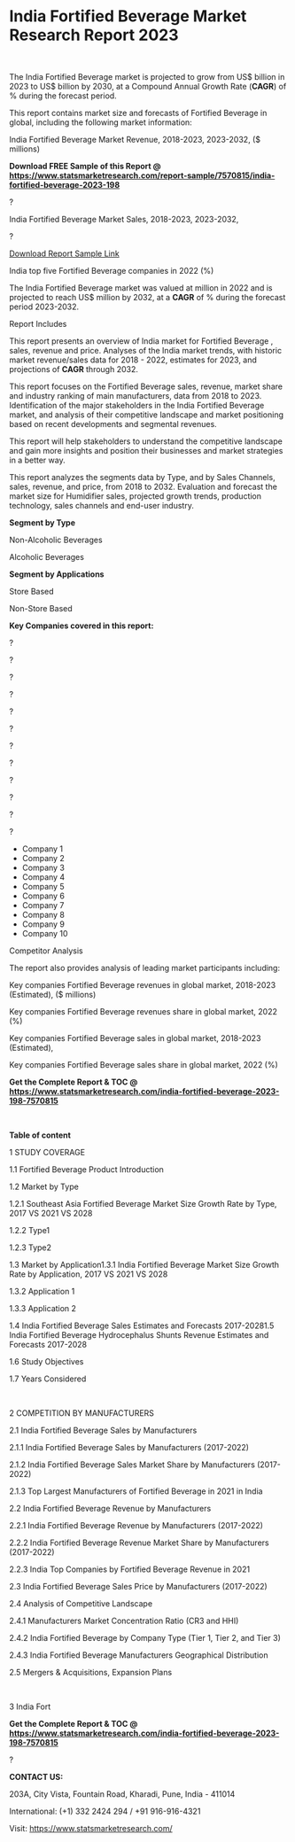 <h1>India Fortified Beverage Market Research Report 2023</h1><br/><p>The India Fortified Beverage market is projected to grow from US$ billion in 2023 to US$ billion by 2030, at a Compound Annual Growth Rate (<strong>CAGR</strong>) of % during the forecast period.</p>
 
 
 
 <p>This report contains market size and forecasts of Fortified Beverage in global, including the following market information:</p>
 
 
 
 <p>India Fortified Beverage Market Revenue, 2018-2023, 2023-2032, ($ millions)</p>
 
 
 
 <div><b>Download FREE Sample of this Report @ <a href="https://www.statsmarketresearch.com/download-free-sample/7570815/india-fortified-beverage-2023-198">https://www.statsmarketresearch.com/report-sample/7570815/india-fortified-beverage-2023-198</a></b></div>
 
 
 
 <p>? </p>
 
 
 
 <p>India Fortified Beverage Market Sales, 2018-2023, 2023-2032,</p>
 
 
 
 <p>? </p>
 
 
 
 <p><a href="https://www.statsmarketresearch.com/download-free-sample/7570815/india-fortified-beverage-2023-198">Download Report Sample Link</a></p>
 
 
 
 <p>India top five Fortified Beverage companies in 2022 (%)</p>
 
 
 
 <p>The India Fortified Beverage market was valued at million in 2022 and is projected to reach US$ million by 2032, at a <strong>CAGR</strong> of % during the forecast period 2023-2032.</p>
 
 
 
 <p>Report Includes</p>
 
 
 
 <p>This report presents an overview of India market for Fortified Beverage , sales, revenue and price. Analyses of the India market trends, with historic market revenue/sales data for 2018 - 2022, estimates for 2023, and projections of <strong>CAGR</strong> through 2032.</p>
 
 
 
 <p>This report focuses on the Fortified Beverage sales, revenue, market share and industry ranking of main manufacturers, data from 2018 to 2023. Identification of the major stakeholders in the India Fortified Beverage market, and analysis of their competitive landscape and market positioning based on recent developments and segmental revenues.</p>
 
 
 
 <p>This report will help stakeholders to understand the competitive landscape and gain more insights and position their businesses and market strategies in a better way.</p>
 
 
 
 <p>This report analyzes the segments data by Type, and by Sales Channels, sales, revenue, and price, from 2018 to 2032. Evaluation and forecast the market size for Humidifier sales, projected growth trends, production technology, sales channels and end-user industry.</p>
 
 
 
 <p><strong>Segment by Type</strong></p>
 
 
 
 <p>Non-Alcoholic Beverages</p>
 
 
 
 <p>Alcoholic Beverages</p>
 
 
 
 <p><strong>Segment <strong><strong>by Applications</strong></strong></strong></p>
 
 
 
 <p>Store Based</p>
 
 
 
 <p>Non-Store Based</p>
 
 
 
 <p><strong>Key Companies covered in this report:</strong></p>
 
 
 
 <p>? </p>
 
 
 
 <p>? </p>
 
 
 
 <p>? </p>
 
 
 
 <p>? </p>
 
 
 
 <p>? </p>
 
 
 
 <p>? </p>
 
 
 
 <p>? </p>
 
 
 
 <p>? </p>
 
 
 
 <p>? </p>
 
 
 
 <p>? </p>
 
 
 
 <p>? </p>
 
 
 
 <p>? </p>
 
 
 
 <ul>
 
 <li>Company 1</li>
 
 <li>Company 2</li>
 
 <li>Company 3</li>
 
 <li>Company 4</li>
 
 <li>Company 5</li>
 
 <li>Company 6</li>
 
 <li>Company 7</li>
 
 <li>Company 8</li>
 
 <li>Company 9</li>
 
 <li>Company 10</li>
 
 </ul>
 
 
 
 <p>Competitor Analysis</p>
 
 
 
 <p>The report also provides analysis of leading market participants including:</p>
 
 
 
 <p>Key companies Fortified Beverage revenues in global market, 2018-2023 (Estimated), ($ millions)</p>
 
 
 
 <p>Key companies Fortified Beverage revenues share in global market, 2022 (%)</p>
 
 
 
 <p>Key companies Fortified Beverage sales in global market, 2018-2023 (Estimated),</p>
 
 
 
 <p>Key companies Fortified Beverage sales share in global market, 2022 (%)</p>
 
 
 
 <div><b>Get the Complete Report & TOC @ <a href="https://www.statsmarketresearch.com/india-fortified-beverage-2023-198-7570815">https://www.statsmarketresearch.com/india-fortified-beverage-2023-198-7570815</a></b></div>
 
 
 
 <p><br />
 
 <b>Table of content</b></p>
 
 
 
 <p>1 STUDY COVERAGE<br />
 
 1.1 Fortified Beverage Product Introduction<br />
 
 1.2 Market by Type<br />
 
 1.2.1 Southeast Asia Fortified Beverage Market Size Growth Rate by Type, 2017 VS 2021 VS 2028<br />
 
 1.2.2 Type1<br />
 
 1.2.3 Type2<br />
 
 1.3 Market by Application1.3.1 India Fortified Beverage Market Size Growth Rate by Application, 2017 VS 2021 VS 2028<br />
 
 1.3.2 Application 1<br />
 
 1.3.3 Application 2<br />
 
 1.4 India Fortified Beverage Sales Estimates and Forecasts 2017-20281.5 India Fortified Beverage Hydrocephalus Shunts Revenue Estimates and Forecasts 2017-2028<br />
 
 1.6 Study Objectives<br />
 
 1.7 Years Considered<br />
 
 <br />
 
 2 COMPETITION BY MANUFACTURERS<br />
 
 2.1 India Fortified Beverage Sales by Manufacturers<br />
 
 2.1.1 India Fortified Beverage Sales by Manufacturers (2017-2022)<br />
 
 2.1.2 India Fortified Beverage Sales Market Share by Manufacturers (2017-2022)<br />
 
 2.1.3 Top Largest Manufacturers of Fortified Beverage in 2021 in India<br />
 
 2.2 India Fortified Beverage Revenue by Manufacturers<br />
 
 2.2.1 India Fortified Beverage Revenue by Manufacturers (2017-2022)<br />
 
 2.2.2 India Fortified Beverage Revenue Market Share by Manufacturers (2017-2022)<br />
 
 2.2.3 India Top Companies by Fortified Beverage Revenue in 2021<br />
 
 2.3 India Fortified Beverage Sales Price by Manufacturers (2017-2022)<br />
 
 2.4 Analysis of Competitive Landscape<br />
 
 2.4.1 Manufacturers Market Concentration Ratio (CR3 and HHI)<br />
 
 2.4.2 India Fortified Beverage by Company Type (Tier 1, Tier 2, and Tier 3)<br />
 
 2.4.3 India Fortified Beverage Manufacturers Geographical Distribution<br />
 
 2.5 Mergers & Acquisitions, Expansion Plans<br />
 
 <br />
 
 3 India Fort</p>
 
 
 
 <div><b>Get the Complete Report & TOC @ <a href="https://www.statsmarketresearch.com/india-fortified-beverage-2023-198-7570815">https://www.statsmarketresearch.com/india-fortified-beverage-2023-198-7570815</a></b></div>
 
 
 
 <p>? </p>
 
 
 
 <p><b>CONTACT US:</b><br />
 
 203A, City Vista, Fountain Road, Kharadi, Pune, India - 411014<br />
 
 International: (+1) 332 2424 294 / +91 916-916-4321<br />
 
 Visit: <a href="https://www.statsmarketresearch.com/">https://www.statsmarketresearch.com/</a></p>